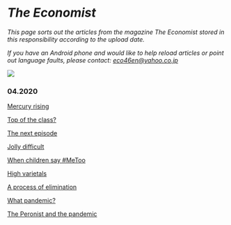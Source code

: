 # _The Economist_

*This page sorts out the articles from the magazine The Economist stored in this responsibility according to the upload date.*

*If you have an Android phone and would like to help reload articles or point out language faults, please contact: eco46en@yahoo.co.jp*

<img src="https://cdn.jsdelivr.net/gh/chch455/tuchuang/2020/04/25/6c61cd74dca63bc4db7058c37a8b4d3f.png">
   
### 04.2020
[Mercury rising](2020_0426_05.md)

[Top of the class?](2020_0426_06.md)

[The next episode](2020_0426_07.md)

[Jolly difficult](2020_0426_08.md)

[When children say #MeToo](2020_0426_04.md)

[High varietals](2020_0426_01.md)

[A process of elimination](2020_0426_02.md)

[What pandemic?](2020_0426_03.md)

[The Peronist and the pandemic](2020_0425_02.md)

